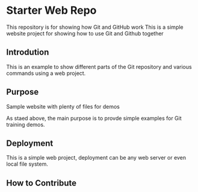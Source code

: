# Starter Web Repo

This repository is for showing how Git and GitHub work
This is a simple website project for showing how to use Git and Github together

## Introdution

This is an example to show different parts of the Git repository and various commands using
a web project.
  
## Purpose

Sample website with plenty of files for demos

As staed above, the main purpose is to
provde simple examples for Git training demos.

## Deployment

This is a simple web project, deployment can be any web server
or even local file system.

## How to Contribute